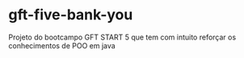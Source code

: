 # gft-five-bank-you
Projeto do  bootcampo GFT START 5 que tem com intuito reforçar os conhecimentos de POO em java 
